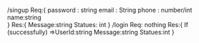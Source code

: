 /singup
    Req:{
      password : string
      email : String
      phone : number/int
      name:string		
}
    Res:{
	Message:string
        Statues: int
}
/login
Req: nothing
Res:{
If (successfully) =>UserId:string
Message:string
Statues:int
}

